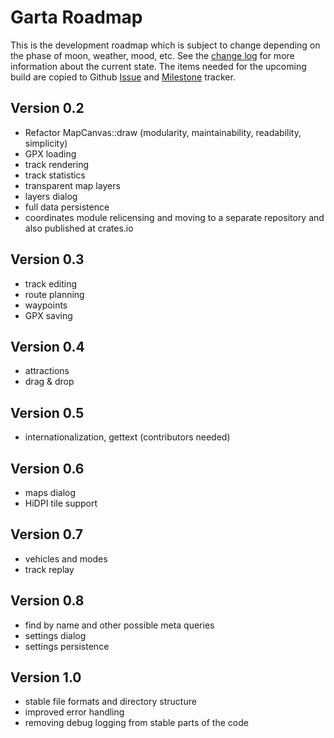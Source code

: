 # Garta Roadmap
This is the development roadmap which is subject to change depending on the phase of moon, weather, mood, etc. See the [change log](ChangeLog.md) for more information about the current state. The items needed for the upcoming build are copied to Github [Issue](https://github.com/zaari/garta/issues) and [Milestone](https://github.com/zaari/garta/milestones) tracker.

## Version 0.2
- Refactor MapCanvas::draw (modularity, maintainability, readability, simplicity)
- GPX loading
- track rendering
- track statistics
- transparent map layers
- layers dialog
- full data persistence
- coordinates module relicensing and moving to a separate repository and also published at crates.io

## Version 0.3
- track editing
- route planning
- waypoints
- GPX saving

## Version 0.4
- attractions
- drag & drop

## Version 0.5
- internationalization, gettext (contributors needed)

## Version 0.6
- maps dialog
- HiDPI tile support

## Version 0.7
- vehicles and modes
- track replay

## Version 0.8
- find by name and other possible meta queries
- settings dialog
- settings persistence

## Version 1.0
- stable file formats and directory structure
- improved error handling 
- removing debug logging from stable parts of the code

